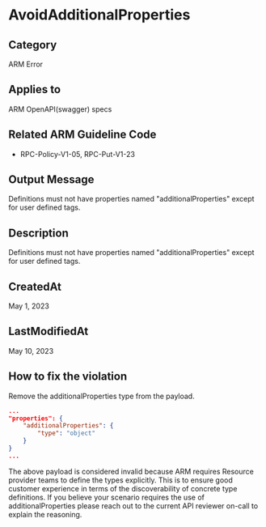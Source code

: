 # AvoidAdditionalProperties

## Category

ARM Error

## Applies to

ARM OpenAPI(swagger) specs

## Related ARM Guideline Code

- RPC-Policy-V1-05, RPC-Put-V1-23

## Output Message

Definitions must not have properties named "additionalProperties" except for user defined tags.

## Description

Definitions must not have properties named "additionalProperties" except for user defined tags.

## CreatedAt

May 1, 2023

## LastModifiedAt

May 10, 2023

## How to fix the violation

Remove the additionalProperties type from the payload.

```json
...
"properties": {
    "additionalProperties": {
        "type": "object"
    }
}
...
```

The above payload is considered invalid because ARM requires Resource provider teams to define the types explicitly. This is to ensure good customer experience in terms of the discoverability of concrete type definitions. If you believe your scenario requires the use of additionalProperties please reach out to the current API reviewer on-call to explain the reasoning.
